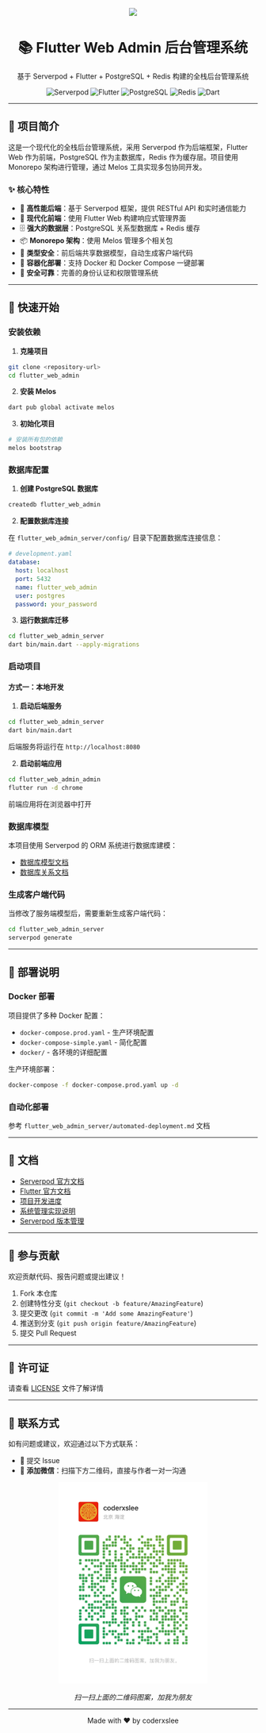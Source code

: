 <p align="center">
  <a href="https://community.vaunt.dev/board/coderxsle/achievements">
    <img src="https://api.vaunt.dev/v1/github/entities/coderxsle/achievements/9fc50df5-1830-4e10-afcf-db4006ae5210?format=svg&style=raw" width="300"/>
  </a>
</p>

<h1 align="center">📚 Flutter Web Admin 后台管理系统</h1>

<p align="center">
  基于 Serverpod + Flutter + PostgreSQL + Redis 构建的全栈后台管理系统
</p>

<p align="center">
  <img src="https://img.shields.io/badge/Serverpod-2.9.1-blue" alt="Serverpod">
  <img src="https://img.shields.io/badge/Flutter-3.35.6-blue" alt="Flutter">
  <img src="https://img.shields.io/badge/PostgreSQL-15+-green" alt="PostgreSQL">
  <img src="https://img.shields.io/badge/Redis-8+-red" alt="Redis">
  <img src="https://img.shields.io/badge/Dart-3.9.0-blue" alt="Dart">
</p>

---

## 📖 项目简介

这是一个现代化的全栈后台管理系统，采用 Serverpod 作为后端框架，Flutter Web 作为前端，PostgreSQL 作为主数据库，Redis 作为缓存层。项目使用 Monorepo 架构进行管理，通过 Melos 工具实现多包协同开发。

### ✨ 核心特性

- 🚀 **高性能后端**：基于 Serverpod 框架，提供 RESTful API 和实时通信能力
- 💎 **现代化前端**：使用 Flutter Web 构建响应式管理界面
- 🗄️ **强大的数据层**：PostgreSQL 关系型数据库 + Redis 缓存
- 📦 **Monorepo 架构**：使用 Melos 管理多个相关包
- 🔄 **类型安全**：前后端共享数据模型，自动生成客户端代码
- 🐳 **容器化部署**：支持 Docker 和 Docker Compose 一键部署
- 🔐 **安全可靠**：完善的身份认证和权限管理系统

---

## 🚀 快速开始
### 安装依赖

1. **克隆项目**

```bash
git clone <repository-url>
cd flutter_web_admin
```

2. **安装 Melos**

```bash
dart pub global activate melos
```

3. **初始化项目**

```bash
# 安装所有包的依赖
melos bootstrap
```

### 数据库配置

1. **创建 PostgreSQL 数据库**

```bash
createdb flutter_web_admin
```

2. **配置数据库连接**

在 `flutter_web_admin_server/config/` 目录下配置数据库连接信息：

```yaml
# development.yaml
database:
  host: localhost
  port: 5432
  name: flutter_web_admin
  user: postgres
  password: your_password
```

3. **运行数据库迁移**

```bash
cd flutter_web_admin_server
dart bin/main.dart --apply-migrations
```

### 启动项目

#### 方式一：本地开发

1. **启动后端服务**

```bash
cd flutter_web_admin_server
dart bin/main.dart
```

后端服务将运行在 `http://localhost:8080`

2. **启动前端应用**

```bash
cd flutter_web_admin_admin
flutter run -d chrome
```

前端应用将在浏览器中打开

### 数据库模型

本项目使用 Serverpod 的 ORM 系统进行数据库建模：

- [数据库模型文档](https://docs.serverpod.dev/concepts/database/models)
- [数据库关系文档](https://docs.serverpod.dev/concepts/database/relations/one-to-one)

### 生成客户端代码

当修改了服务端模型后，需要重新生成客户端代码：

```bash
cd flutter_web_admin_server
serverpod generate
```

---

## 🐳 部署说明

### Docker 部署

项目提供了多种 Docker 配置：

- `docker-compose.prod.yaml` - 生产环境配置
- `docker-compose-simple.yaml` - 简化配置
- `docker/` - 各环境的详细配置

生产环境部署：

```bash
docker-compose -f docker-compose.prod.yaml up -d
```

### 自动化部署

参考 `flutter_web_admin_server/automated-deployment.md` 文档

---

## 📝 文档

- [Serverpod 官方文档](https://docs.serverpod.dev/)
- [Flutter 官方文档](https://docs.flutter.dev/)
- [项目开发进度](flutter_web_admin_admin/docs/PROJECT_PROGRESS.md)
- [系统管理实现说明](flutter_web_admin_admin/docs/SYSTEM_MANAGEMENT_IMPLEMENTATION.md)
- [Serverpod 版本管理](SERVERPOD_VERSION_MANAGEMENT.md)

---

## 🤝 参与贡献

欢迎贡献代码、报告问题或提出建议！

1. Fork 本仓库
2. 创建特性分支 (`git checkout -b feature/AmazingFeature`)
3. 提交更改 (`git commit -m 'Add some AmazingFeature'`)
4. 推送到分支 (`git push origin feature/AmazingFeature`)
5. 提交 Pull Request

---

## 📄 许可证

请查看 [LICENSE](LICENSE) 文件了解详情

---

## 📧 联系方式

如有问题或建议，欢迎通过以下方式联系：

- 📮 提交 Issue
- 💬 **添加微信**：扫描下方二维码，直接与作者一对一沟通

<p align="center">
  <img src="docs/images/wechat-qrcode.jpg" width="300" alt="微信二维码">
</p>

<p align="center">
  <i>扫一扫上面的二维码图案，加我为朋友</i>
</p>

---

<p align="center">
  Made with ❤️ by coderxslee
</p>
